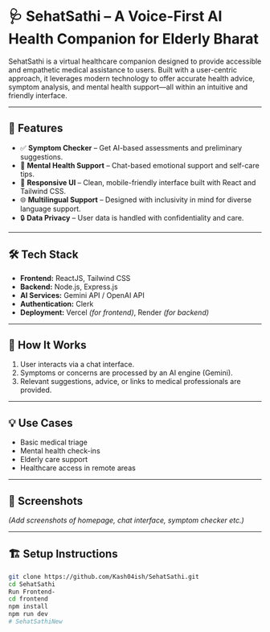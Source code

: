 # 🩺 SehatSathi – A Voice-First AI Health Companion for Elderly Bharat

SehatSathi is a virtual healthcare companion designed to provide accessible and empathetic medical assistance to users. Built with a user-centric approach, it leverages modern technology to offer accurate health advice, symptom analysis, and mental health support—all within an intuitive and friendly interface.

---

## 🚀 Features

- ✅ **Symptom Checker** – Get AI-based assessments and preliminary suggestions.
- 🧠 **Mental Health Support** – Chat-based emotional support and self-care tips.
- 📱 **Responsive UI** – Clean, mobile-friendly interface built with React and Tailwind CSS.
- 🌐 **Multilingual Support** – Designed with inclusivity in mind for diverse language support.
- 🔒 **Data Privacy** – User data is handled with confidentiality and care.

---

## 🛠️ Tech Stack

- **Frontend:** ReactJS, Tailwind CSS
- **Backend:** Node.js, Express.js
- **AI Services:** Gemini API / OpenAI API
- **Authentication:** Clerk
- **Deployment:** Vercel *(for frontend)*, Render *(for backend)*

---

## 🧠 How It Works

1. User interacts via a chat interface.
2. Symptoms or concerns are processed by an AI engine (Gemini).
3. Relevant suggestions, advice, or links to medical professionals are provided.

---

## 💡 Use Cases

- Basic medical triage
- Mental health check-ins
- Elderly care support
- Healthcare access in remote areas

---

## 📸 Screenshots

*(Add screenshots of homepage, chat interface, symptom checker etc.)*

---

## 🏗️ Setup Instructions

```bash
git clone https://github.com/Kash04ish/SehatSathi.git
cd SehatSathi
Run Frontend-
cd frontend
npm install
npm run dev
# SehatSathiNew
